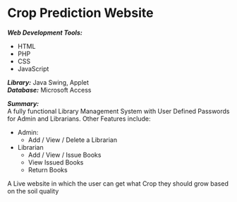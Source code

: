 # Crop Prediction Website

***Web Development Tools:*** 
   - HTML
   - PHP
   - CSS
   - JavaScript
 
***Library:*** Java Swing, Applet <br />
***Database:*** Microsoft Access

***Summary:*** <br />
A fully functional Library Management System with User Defined Passwords for Admin and Librarians. Other Features include: <br />
 - Admin:
   - Add / View / Delete a Librarian
 - Librarian
   - Add / View / Issue Books
   - View Issued Books
   - Return Books
 
A Live website in which the user can get what Crop they should grow based on the soil quality
